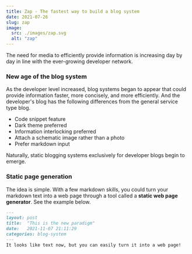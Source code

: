 ```yaml
---
title: Zap - The fastest way to build a blog system
date: 2021-07-26
slug: zap
image:
  src: ./images/zap.svg
  alt: "zap"
---
```


The need for media to efficiently provide information is increasing day by day in line with the ever-growing developer network.

### New age of the blog system

As the developer level increased, blog systems began to appear that could provide information faster, more concisely, and more efficiently. And the developer's blog has the following differences from the general service type blog.

- Code snippet feature
- Dark theme preferred
- Information interlocking preferred
- Attach a schematic image rather than a photo
- Prefer markdown input

Naturally, static blogging systems exclusively for developer blogs begin to emerge.

### Static page generation

The idea is simple. With a few markdown skills, you could turn your markdown text into a web page through a tool called a **static web page generator**. See the example below.

```markdown
---
layout: post
title:  "This is the new paradigm"
date:   2021-11-07 21:11:29
categories: blog-system
---
It looks like text now, but you can easily turn it into a web page!
```
